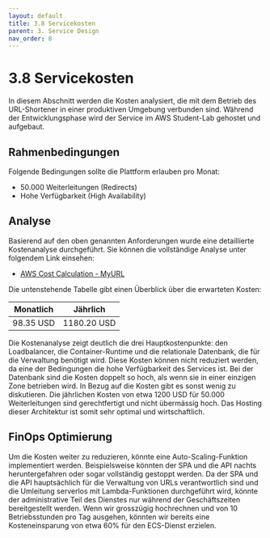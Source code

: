 ```yaml
---
layout: default
title: 3.8 Servicekosten
parent: 3. Service Design
nav_order: 8
---
```


# 3.8 Servicekosten

In diesem Abschnitt werden die Kosten analysiert, die mit dem Betrieb des URL-Shortener in einer produktiven Umgebung verbunden sind. Während der Entwicklungsphase wird der Service im AWS Student-Lab gehostet und aufgebaut.

## Rahmenbedingungen

Folgende Bedingungen sollte die Plattform erlauben pro Monat:

- 50.000 Weiterleitungen (Redirects)
- Hohe Verfügbarkeit (High Availability)

## Analyse

Basierend auf den oben genannten Anforderungen wurde eine detaillierte Kostenanalyse durchgeführt. Sie können die vollständige Analyse unter folgendem Link einsehen:

- [AWS Cost Calculation - MyURL](../../resources/artifacts/MyURL-cost-calculation.pdf)

Die untenstehende Tabelle gibt einen Überblick über die erwarteten Kosten:

| **Monatlich** | **Jährlich** |
| ------------- | ------------ |
| 98.35 USD     | 1180.20 USD  |

Die Kostenanalyse zeigt deutlich die drei Hauptkostenpunkte: den Loadbalancer, die Container-Runtime und die relationale Datenbank, die für die Verwaltung benötigt wird. Diese Kosten können nicht reduziert werden, da eine der Bedingungen die hohe Verfügbarkeit des Services ist. Bei der Datenbank sind die Kosten doppelt so hoch, als wenn sie in einer einzigen Zone betrieben wird. In Bezug auf die Kosten gibt es sonst wenig zu diskutieren. Die jährlichen Kosten von etwa 1200 USD für 50.000 Weiterleitungen sind gerechtfertigt und nicht übermässig hoch. Das Hosting dieser Architektur ist somit sehr optimal und wirtschaftlich.

## FinOps Optimierung

Um die Kosten weiter zu reduzieren, könnte eine Auto-Scaling-Funktion implementiert werden. Beispielsweise könnten der SPA und die API nachts heruntergefahren oder sogar vollständig gestoppt werden. Da der SPA und die API hauptsächlich für die Verwaltung von URLs verantwortlich sind und die Umleitung serverlos mit Lambda-Funktionen durchgeführt wird, könnte der administrative Teil des Dienstes nur während der Geschäftszeiten bereitgestellt werden. Wenn wir grosszügig hochrechnen und von 10 Betriebsstunden pro Tag ausgehen, könnten wir bereits eine Kosteneinsparung von etwa 60% für den ECS-Dienst erzielen.
